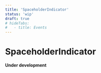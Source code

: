 ```yaml
---
title: 'SpaceholderIndicator'
status: 'wip'
draft: true
# hideTabs:
#   - title: Events
---
```


# SpaceholderIndicator

**Under development**
